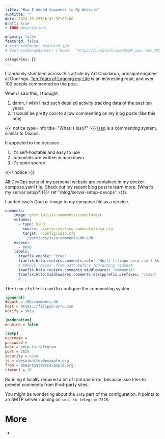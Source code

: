 ```yaml
---
title: "How I Added Comments to My Website"
subtitle: ""
date: 2024-10-23T16:42:37+02:00
draft: true
# TODO description: 

ongoing: false
featured: false
# featuredImage: featured.jpg
# featuredImageSource: ['Name', 'https://unsplash.com/@XXX_username_XXX?utm_source=unsplash&utm_medium=referral&utm_content=creditCopyText']

categories: []
---
```


<!--
# Plan
- Goals
    - 

- Who is this written for
    - me
    - 

- Length: medium

# Structure
- intro
    - 
- 
- conclusion

{< image src="images/image.jpg" alt="ALT" >}}
DESCRIPTION
{< /image >}}

-->

I randomly stumbled across this article by Art Chaidarun, principal engineer at Duolingo. [Ten Years of Logging my Life](https://chaidarun.com/ten-years-of-logging-my-life) is an interesting read, and over 100 people commented on the post. 

When I saw this, I thought:
1. damn, I wish I had such detailed activity tracking data of the past ten years
2. it would be pretty cool to allow commenting on my blog posts (like this one)

{{< notice type=info title="What is isso?" >}}
[Isso](https://isso-comments.de/) is a commenting system, similar to Disqus. 

It appealed to me because ...
1. it's self-hostable and easy to use
2. comments are written in markdown
3. it's open source

{{</ notice >}}

All DevOps parts of my personal website are contained in my docker-compose.yaml file. Check out my recent blog post to learn more: [What's my server setup?]({{< ref "/blog/server-setup-devops" >}}).

I added isso's Docker image to my compose file as a service.

```yaml
comments:
    image: ghcr.io/isso-comments/isso:latest
    volumes:
      - type: bind
        source: ./services/isso-comments/isso.cfg
        target: /config/isso.cfg
      - './services/isso-comments/db:/db'
    expose:
      - 8080
    labels:
      traefik.enable: "true"
      traefik.http.routers.comments.rule: "Host(`filippo-orru.com`) && PathPrefix(`/isso`)"
      # Remove '/isso' from path before forwarding request
      traefik.http.routers.comments.middlewares: "comments"
      traefik.http.middlewares.comments.stripprefix.prefixes: "/isso" 
      # ...
```

The `isso.cfg` file is used to configure the commenting system. 

```cfg
[general]
dbpath = /db/comments.db
host = https://filippo-orru.com
notify = smtp

[moderation]
enabled = false

[smtp]
username =
password =
host = smtp-to-telegram
port = 2525
security = none
to = doesntmatter@example.org
from = doesntmatter@example.org
timeout = 10
```

Running it locally required a bit of trial and error, because isso tries to prevent comments from third-party sites.

You might be wondering about the `smtp` part of the configuration. It points to an SMTP server running on `smtp-to-telegram:2525`.

# More
- []()